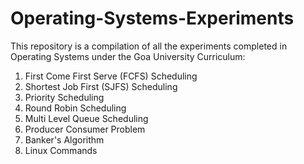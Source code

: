 # Operating-Systems-Experiments

This repository is a compilation of all the experiments completed in Operating Systems under the Goa University Curriculum:
<br>
<ol>
  <li>First Come First Serve (FCFS) Scheduling</li>
  <li>Shortest Job First (SJFS) Scheduling </li>
  <li>Priority Scheduling </li>
  <li>Round Robin Scheduling </li>
  <li>Multi Level Queue Scheduling </li>
  <li>Producer Consumer Problem</li>
  <li>Banker's Algorithm</li>
  <li>Linux Commands</li>
</ol>
